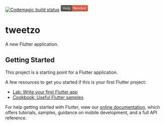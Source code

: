 [![Codemagic build status](https://api.codemagic.io/apps/5d368a1764adf3000d11b5ce/5d368a1764adf3000d11b5cd/status_badge.svg)](https://codemagic.io/apps/5d368a1764adf3000d11b5ce/5d368a1764adf3000d11b5cd/latest_build)
<svg xmlns="http://www.w3.org/2000/svg" xmlns:xlink="http://www.w3.org/1999/xlink" width="86" height="20"><linearGradient id="b" x2="0" y2="100%"><stop offset="0" stop-color="#bbb" stop-opacity=".1"/><stop offset="1" stop-opacity=".1"/></linearGradient><clipPath id="a"><rect width="86" height="20" rx="3" fill="#fff"/></clipPath><g clip-path="url(#a)"><path fill="#555" d="M0 0h35v20H0z"/><path fill="#e05d44" d="M35 0h51v20H35z"/><path fill="url(#b)" d="M0 0h86v20H0z"/></g><g fill="#fff" text-anchor="middle" font-family="DejaVu Sans,Verdana,Geneva,sans-serif" font-size="110"> <text x="185" y="150" fill="#010101" fill-opacity=".3" transform="scale(.1)" textLength="250">Help</text><text x="185" y="140" transform="scale(.1)" textLength="250">Help</text><text x="595" y="150" fill="#010101" fill-opacity=".3" transform="scale(.1)" textLength="410">Needed</text><text x="595" y="140" transform="scale(.1)" textLength="410">Needed</text></g> </svg>
# tweetzo

A new Flutter application.

## Getting Started

This project is a starting point for a Flutter application.

A few resources to get you started if this is your first Flutter project:

- [Lab: Write your first Flutter app](https://flutter.dev/docs/get-started/codelab)
- [Cookbook: Useful Flutter samples](https://flutter.dev/docs/cookbook)

For help getting started with Flutter, view our 
[online documentation](https://flutter.dev/docs), which offers tutorials, 
samples, guidance on mobile development, and a full API reference.
